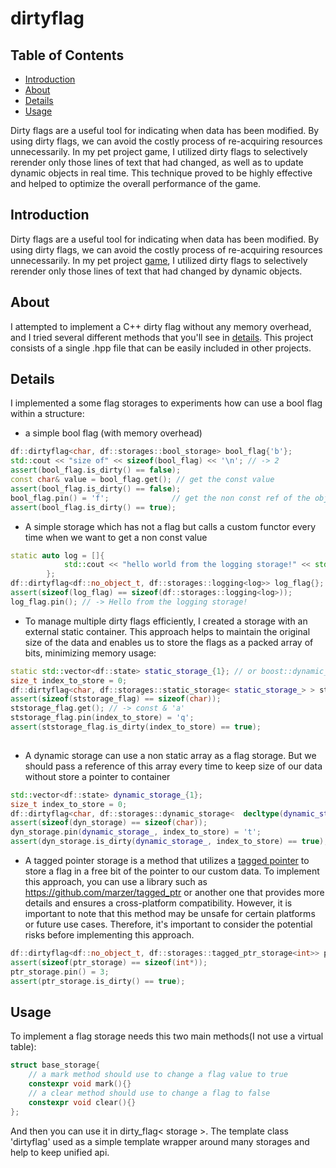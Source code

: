 # dirtyflag

## Table of Contents

- [Introduction](#intro)
- [About](#about)
- [Details](#details)
- [Usage](#usage)

Dirty flags are a useful tool for indicating when data has been modified. By using dirty flags, we can avoid the costly process of re-acquiring resources unnecessarily. In my pet project game, I utilized dirty flags to selectively rerender only those lines of text that had changed, as well as to update dynamic objects in real time. This technique proved to be highly effective and helped to optimize the overall performance of the game.

## Introduction <a name = "intro"></a>
Dirty flags are a useful tool for indicating when data has been modified. By using dirty flags, we can avoid the costly process of re-acquiring resources unnecessarily. In my pet project [game](https://github.com/autogalkin/notepadgame), I utilized dirty flags to selectively rerender only those lines of text that had changed by dynamic objects.

## About <a name = "about"></a>

I attempted to implement a C++ dirty flag without any memory overhead, and I tried several different methods that you'll see in [details](#details). This project consists of a single .hpp file that can be easily included in other projects.

## Details <a name = "details"></a>
I implemented a some flag storages to experiments how can use a bool flag within a structure:
- a simple bool flag (with memory overhead)
```cpp
df::dirtyflag<char, df::storages::bool_storage> bool_flag{'b'}; 
std::cout << "size of" << sizeof(bool_flag) << '\n'; // -> 2
assert(bool_flag.is_dirty() == false);
const char& value = bool_flag.get(); // get the const value
assert(bool_flag.is_dirty() == false);
bool_flag.pin() = 'f';              // get the non const ref of the object
assert(bool_flag.is_dirty() == true);

```
- A simple storage which has not a flag but calls a custom functor every time when we want to get a non const value
```cpp
static auto log = []{
            std::cout << "hello world from the logging storage!" << std::endl;
        };
df::dirtyflag<df::no_object_t, df::storages::logging<log>> log_flag{};
assert(sizeof(log_flag) == sizeof(df::storages::logging<log>));
log_flag.pin(); // -> Hello from the logging storage!
```



- To manage multiple dirty flags efficiently, I created a storage with an external static container. This approach helps to maintain the original size of the data and enables us to store the flags as a packed array of bits, minimizing memory usage:
```cpp
static std::vector<df::state> static_storage_{1}; // or boost::dynamic_bitset, std::bitset
size_t index_to_store = 0;
df::dirtyflag<char, df::storages::static_storage< static_storage_> > ststorage_flag{'a', /* start state*/df::state::clean, index_to_store};
assert(sizeof(ststorage_flag) == sizeof(char));
ststorage_flag.get(); // -> const & 'a'
ststorage_flag.pin(index_to_store) = 'q';
assert(ststorage_flag.is_dirty(index_to_store) == true);
    
```

- A dynamic storage can use a non static array as a flag storage. But we should pass a reference of this array every time to keep size of our data without store a pointer to container
```cpp
std::vector<df::state> dynamic_storage_{1};
size_t index_to_store = 0;
df::dirtyflag<char, df::storages::dynamic_storage<  decltype(dynamic_storage_)> > dyn_storage{'g', df::state::clean, dynamic_storage_, index_to_store};
assert(sizeof(dyn_storage) == sizeof(char));
dyn_storage.pin(dynamic_storage_, index_to_store) = 't';
assert(dyn_storage.is_dirty(dynamic_storage_, index_to_store) == true);
```

- A tagged pointer storage is a method that utilizes a [tagged pointer]( https://en.wikipedia.org/wiki/Tagged_pointer) to store a flag in a free bit of the pointer to our custom data. To implement this approach, you can use a library such as https://github.com/marzer/tagged_ptr or another one that provides more details and ensures a cross-platform compatibility. However, it is important to note that this method may be unsafe for certain platforms or future use cases. Therefore, it's important to consider the potential risks before implementing this approach.

```cpp
df::dirtyflag<df::no_object_t, df::storages::tagged_ptr_storage<int>> ptr_storage{df::state::clean, new int{5}};
assert(sizeof(ptr_storage) == sizeof(int*));
ptr_storage.pin() = 3;
assert(ptr_storage.is_dirty() == true);
```
## Usage <a name = "usage"></a>
To implement a flag storage needs this two main methods(I not use a virtual table): 
```cpp
struct base_storage{
    // a mark method should use to change a flag value to true
    constexpr void mark(){}
    // a clear method should use to change a flag to false
    constexpr void clear(){} 
};
```
And then you can use it in dirty_flag< storage >. The template class 'dirtyflag' used as a simple template wrapper around many storages and help to keep unified api. 


